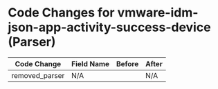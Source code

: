 # Code Changes for vmware-idm-json-app-activity-success-device (Parser)

| Code Change | Field Name | Before | After |
|-------------|------------|--------|-------|
| removed_parser | N/A |  | N/A |